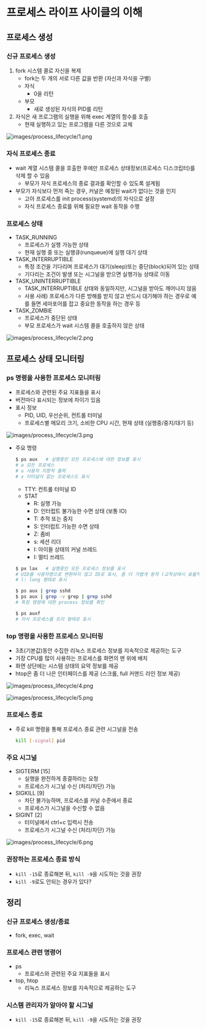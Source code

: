 # 프로세스 라이프 사이클의 이해

## 프로세스 생성

### 신규 프로세스 생성

1. fork 시스템 콜로 자신을 복제
   - fork는 두 개의 서로 다른 값을 반환 (자신과 자식을 구별)
   - 자식
     - 0을 리턴
   - 부모
     - 새로 생성된 자식의 PID를 리턴
2. 자식은 새 프로그램의 실행을 위해 exec 계열의 함수를 호출
   - 현재 실행하고 있는 프로그램을 다른 것으로 교체

![images/process_lifecycle/1.png](images/process_lifecycle/1.png)

### 자식 프로세스 종료

- wait 계열 시스템 콜을 호출한 후에만 프로세스 상태정보(프로세스 디스크립터)를 삭제 할 수 있음
  - 부모가 자식 프로세스의 종료 결과를 확인할 수 있도록 설계됨
- 부모가 자식보다 먼저 죽는 경우, 커널은 예정된 wait가 없다는 것을 인지
  - 고아 프로세스를 init process(systemd)의 자식으로 설정
  - 자식 프로세스 종료를 위해 필요한 wait 동작을 수행

### 프로세스 상태

- TASK_RUNNING
  - 프로세스가 실행 가능한 상태
  - 현재 실행 중 또는 실행큐(runqueue)에 실행 대기 상태
- TASK_INTERRUPTIBLE
  - 특정 조건을 기다리며 프로세스가 대기(sleep)또는 중단(block)되어 있는 상태
  - 기다리는 조건이 발생 또는 시그널을 받으면 실행가능 상태로 이동
- TASK_UNINTERRUPTIBLE
  - TASK_INTERRUPTIBLE 상태와 동일하지만, 시그널을 받아도 깨어나지 않음
  - 사용 사례) 프로세스가 다른 방해를 받지 않고 반드시 대기해야 하는 경우로 예를 들면 세마포어를 잡고 중요한 동작을 하는 경우 등
- TASK_ZOMBIE
  - 프로세스가 중단된 상태
  - 부모 프로세스가 wait 시스템 콜을 호출하지 않은 상태

![images/process_lifecycle/2.png](images/process_lifecycle/2.png)

## 프로세스 상태 모니터링

### ps 명령을 사용한 프로세스 모니터링

- 프로세스와 관련된 주요 지표들을 표시
- 버전마다 표시되는 정보에 차이가 있음
- 표시 정보
  - PID, UID, 우선순위, 컨트롤 터미널
  - 프로세스별 메모리 크기, 소비한 CPU 시간, 현재 상태 (실행중/중지/대기 등)

![images/process_lifecycle/3.png](images/process_lifecycle/3.png)

- 주요 명령

  ```bash
  $ ps aux   # 실행중인 모든 프로세스에 대한 정보를 표시
  # a 모든 프로세스
  # u 사용자 지향적 출력
  # x 터미널이 없는 프로세스도 표시
  ```

  - TTY: 컨트롤 터미널 ID
  - STAT
    - R: 실행 가능
    - D: 인터럽트 불가능한 수면 상태 (보통 IO)
    - T: 추적 또는 중지
    - S: 인터럽트 가능한 수면 상태
    - Z: 좀비
    - s: 세션 리더
    - I: 아이들 상태의 커널 쓰레드
    - I: 멀티 쓰레드

  ```bash
  $ px lax   # 실행중인 모든 프로세스 정보를 표시
  # UID를 사용자명으로 변환하지 않고 ID로 표시, 좀 더 가볍게 동작 (교착상태시 효율적)
  # l: long 형태로 표시

  $ ps aux | grep sshd
  $ ps aux | grep -v grep | grep sshd
  # 특정 명령에 대한 process 정보를 확인

  $ ps auxf
  # 자식 프로세스를 트리 형태로 표시
  ```

### top 명령을 사용한 프로세스 모니터링

- 3초(기본값)동안 수집한 리눅스 프로세스 정보를 지속적으로 제공하는 도구
- 가장 CPU를 많이 사용하는 프로세스를 화면의 맨 위에 배치
- 화면 상단에는 시스템 상태의 요약 정보를 제공
- htop은 좀 더 나은 인터페이스를 제공 (스크롤, full 커맨드 라인 정보 제공)

![images/process_lifecycle/4.png](images/process_lifecycle/4.png)

![images/process_lifecycle/5.png](images/process_lifecycle/5.png)

### 프로세스 종료

- 주로 kill 명령을 통해 프로세스 종료 관련 시그널을 전송
  ```bash
  kill [-signal] pid
  ```

### 주요 시그널

- SIGTERM [15]
  - 실행을 완전하게 종결하라는 요청
  - 프로세스가 시그널 수신 (처리/차단) 가능
- SIGKILL [9]
  - 차단 불가능하며, 프로세스를 커널 수준에서 종료
  - 프로세스가 시그널을 수신할 수 없음
- SIGINT [2]
  - 터미널에서 ctrl+c 입력시 전송
  - 프로세스가 시그널 수신 (처리/차단) 가능

![images/process_lifecycle/6.png](images/process_lifecycle/6.png)

### 권장하는 프로세스 종료 방식

- `kill -15`로 종료해본 뒤, `kill -9`을 시도하는 것을 권장
- `kill -9`로도 안되는 경우가 있다?

## 정리

### 신규 프로세스 생성/종료

- fork, exec, wait

### 프로세스 관련 명령어

- ps
  - 프로세스와 관련된 주요 지표들을 표시
- top, htop
  - 리눅스 프로세스 정보를 지속적으로 제공하는 도구

### 시스템 관리자가 알아야 할 시그널

- `kill -15`로 종료해본 뒤, `kill -9`을 시도하는 것을 권장
